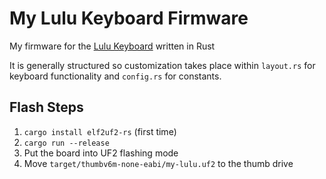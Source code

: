 # My Lulu Keyboard Firmware

My firmware for the [Lulu Keyboard](https://boardsource.xyz/store/61d0b772319a1f3cc53ba2fb) written in Rust

It is generally structured so customization takes place within `layout.rs` for keyboard functionality and `config.rs` for constants.

## Flash Steps

1. `cargo install elf2uf2-rs` (first time)
2. `cargo run --release`
3. Put the board into UF2 flashing mode
4. Move `target/thumbv6m-none-eabi/my-lulu.uf2` to the thumb drive
